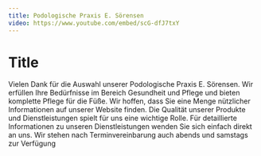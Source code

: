 ```yaml
---
title: Podologische Praxis E. Sörensen
video: https://www.youtube.com/embed/scG-dfJ7txY
---
```


# Title 

Vielen Dank für die Auswahl unserer Podologische Praxis E. Sörensen. Wir
erfüllen Ihre Bedürfnisse im Bereich Gesundheit und Pflege und bieten
komplette Pflege für die Füße. Wir hoffen, dass Sie eine Menge
nützlicher Informationen auf unserer Website finden. Die Qualität
unserer Produkte und Dienstleistungen spielt für uns eine wichtige
Rolle. Für detaillierte Informationen zu unseren Dienstleistungen wenden
Sie sich einfach direkt an uns. Wir stehen nach Terminvereinbarung auch
abends und samstags zur Verfügung

<youtube :src="video"></youtube>
